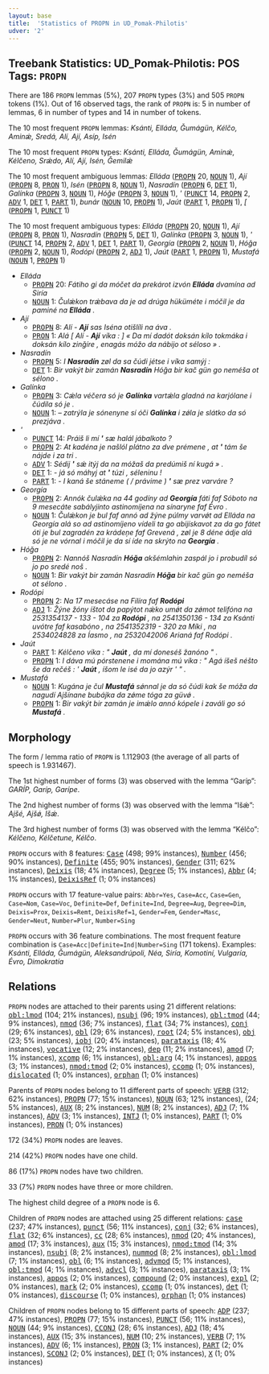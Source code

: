 ```yaml
---
layout: base
title:  'Statistics of PROPN in UD_Pomak-Philotis'
udver: '2'
---
```


## Treebank Statistics: UD_Pomak-Philotis: POS Tags: `PROPN`

There are 186 `PROPN` lemmas (5%), 207 `PROPN` types (3%) and 505 `PROPN` tokens (1%).
Out of 16 observed tags, the rank of `PROPN` is: 5 in number of lemmas, 6 in number of types and 14 in number of tokens.

The 10 most frequent `PROPN` lemmas: <em>Ksánti, Elláda, Ǧumágün, Kélčo, Aminǽ, Sredá, Alí, Ají, Asíp, Isén</em>

The 10 most frequent `PROPN` types:  <em>Ksánti, Elláda, Ǧumágün, Aminǽ, Kélčeno, Srǽdo, Alí, Ají, Isén, Ǧemilǽ</em>

The 10 most frequent ambiguous lemmas: <em>Elláda</em> (<tt><a href="qpm_philotis-pos-PROPN.html">PROPN</a></tt> 20, <tt><a href="qpm_philotis-pos-NOUN.html">NOUN</a></tt> 1), <em>Ají</em> (<tt><a href="qpm_philotis-pos-PROPN.html">PROPN</a></tt> 8, <tt><a href="qpm_philotis-pos-PRON.html">PRON</a></tt> 1), <em>Isén</em> (<tt><a href="qpm_philotis-pos-PROPN.html">PROPN</a></tt> 8, <tt><a href="qpm_philotis-pos-NOUN.html">NOUN</a></tt> 1), <em>Nasradín</em> (<tt><a href="qpm_philotis-pos-PROPN.html">PROPN</a></tt> 6, <tt><a href="qpm_philotis-pos-DET.html">DET</a></tt> 1), <em>Galínka</em> (<tt><a href="qpm_philotis-pos-PROPN.html">PROPN</a></tt> 3, <tt><a href="qpm_philotis-pos-NOUN.html">NOUN</a></tt> 1), <em>Hóǧe</em> (<tt><a href="qpm_philotis-pos-PROPN.html">PROPN</a></tt> 3, <tt><a href="qpm_philotis-pos-NOUN.html">NOUN</a></tt> 1), <em>'</em> (<tt><a href="qpm_philotis-pos-PUNCT.html">PUNCT</a></tt> 14, <tt><a href="qpm_philotis-pos-PROPN.html">PROPN</a></tt> 2, <tt><a href="qpm_philotis-pos-ADV.html">ADV</a></tt> 1, <tt><a href="qpm_philotis-pos-DET.html">DET</a></tt> 1, <tt><a href="qpm_philotis-pos-PART.html">PART</a></tt> 1), <em>bunár</em> (<tt><a href="qpm_philotis-pos-NOUN.html">NOUN</a></tt> 10, <tt><a href="qpm_philotis-pos-PROPN.html">PROPN</a></tt> 1), <em>Jaút</em> (<tt><a href="qpm_philotis-pos-PART.html">PART</a></tt> 1, <tt><a href="qpm_philotis-pos-PROPN.html">PROPN</a></tt> 1), <em>[</em> (<tt><a href="qpm_philotis-pos-PROPN.html">PROPN</a></tt> 1, <tt><a href="qpm_philotis-pos-PUNCT.html">PUNCT</a></tt> 1)

The 10 most frequent ambiguous types:  <em>Elláda</em> (<tt><a href="qpm_philotis-pos-PROPN.html">PROPN</a></tt> 20, <tt><a href="qpm_philotis-pos-NOUN.html">NOUN</a></tt> 1), <em>Ají</em> (<tt><a href="qpm_philotis-pos-PROPN.html">PROPN</a></tt> 8, <tt><a href="qpm_philotis-pos-PRON.html">PRON</a></tt> 1), <em>Nasradín</em> (<tt><a href="qpm_philotis-pos-PROPN.html">PROPN</a></tt> 5, <tt><a href="qpm_philotis-pos-DET.html">DET</a></tt> 1), <em>Galínka</em> (<tt><a href="qpm_philotis-pos-PROPN.html">PROPN</a></tt> 3, <tt><a href="qpm_philotis-pos-NOUN.html">NOUN</a></tt> 1), <em>'</em> (<tt><a href="qpm_philotis-pos-PUNCT.html">PUNCT</a></tt> 14, <tt><a href="qpm_philotis-pos-PROPN.html">PROPN</a></tt> 2, <tt><a href="qpm_philotis-pos-ADV.html">ADV</a></tt> 1, <tt><a href="qpm_philotis-pos-DET.html">DET</a></tt> 1, <tt><a href="qpm_philotis-pos-PART.html">PART</a></tt> 1), <em>Georgía</em> (<tt><a href="qpm_philotis-pos-PROPN.html">PROPN</a></tt> 2, <tt><a href="qpm_philotis-pos-NOUN.html">NOUN</a></tt> 1), <em>Hóǧa</em> (<tt><a href="qpm_philotis-pos-PROPN.html">PROPN</a></tt> 2, <tt><a href="qpm_philotis-pos-NOUN.html">NOUN</a></tt> 1), <em>Rodópi</em> (<tt><a href="qpm_philotis-pos-PROPN.html">PROPN</a></tt> 2, <tt><a href="qpm_philotis-pos-ADJ.html">ADJ</a></tt> 1), <em>Jaút</em> (<tt><a href="qpm_philotis-pos-PART.html">PART</a></tt> 1, <tt><a href="qpm_philotis-pos-PROPN.html">PROPN</a></tt> 1), <em>Mustafá</em> (<tt><a href="qpm_philotis-pos-NOUN.html">NOUN</a></tt> 1, <tt><a href="qpm_philotis-pos-PROPN.html">PROPN</a></tt> 1)


* <em>Elláda</em>
  * <tt><a href="qpm_philotis-pos-PROPN.html">PROPN</a></tt> 20: <em>Fátiho gi da móčet da prekárot izvón <b>Elláda</b> dvamína ad Siría</em>
  * <tt><a href="qpm_philotis-pos-NOUN.html">NOUN</a></tt> 1: <em>Čulǽkon trǽbava da je ad drúga hüküméte i móčil je da paminé na <b>Elláda</b> .</em>
* <em>Ají</em>
  * <tt><a href="qpm_philotis-pos-PROPN.html">PROPN</a></tt> 8: <em>Alí - <b>Ají</b> sas Iséna otišlíli na áva .</em>
  * <tt><a href="qpm_philotis-pos-PRON.html">PRON</a></tt> 1: <em>Alá [ Alí - <b>Ají</b> víka : ] « Da mí dadót doksán kílo tokmáka i doksán kílo zinǧíre , enagás móžo da nábijo ot séloso » .</em>
* <em>Nasradín</em>
  * <tt><a href="qpm_philotis-pos-PROPN.html">PROPN</a></tt> 5: <em>I <b>Nasradín</b> zøl da sa čúdi jétse i víka samýj :</em>
  * <tt><a href="qpm_philotis-pos-DET.html">DET</a></tt> 1: <em>Bir vakýt bir zamán <b>Nasradín</b> Hóǧa bir kač gün go neméša ot sélono .</em>
* <em>Galínka</em>
  * <tt><a href="qpm_philotis-pos-PROPN.html">PROPN</a></tt> 3: <em>Cǽla véčera só je <b>Galínka</b> vartǽla gladná na karjólane i čúdila só je .</em>
  * <tt><a href="qpm_philotis-pos-NOUN.html">NOUN</a></tt> 1: <em>– zatrýla je sónenyne sí óči <b>Galínka</b> i zǿla je slátko da só prezjáva .</em>
* <em>'</em>
  * <tt><a href="qpm_philotis-pos-PUNCT.html">PUNCT</a></tt> 14: <em>Práiš li mí <b>'</b> sæ halál jábalkoto ?</em>
  * <tt><a href="qpm_philotis-pos-PROPN.html">PROPN</a></tt> 2: <em>At kadéna je našlól plátno za dve prémene , at <b>'</b> tám še nájde i za tri .</em>
  * <tt><a href="qpm_philotis-pos-ADV.html">ADV</a></tt> 1: <em>Sédij <b>'</b> sǽ itýj da na móžaš da predúmiš ní kugá » .</em>
  * <tt><a href="qpm_philotis-pos-DET.html">DET</a></tt> 1: <em>- já só máhyj at <b>'</b> túzi , séleninu !</em>
  * <tt><a href="qpm_philotis-pos-PART.html">PART</a></tt> 1: <em>- I kaná še stáneme ( / právime ) <b>'</b> sæ prez varváre ?</em>
* <em>Georgía</em>
  * <tt><a href="qpm_philotis-pos-PROPN.html">PROPN</a></tt> 2: <em>Annók čulǽka na 44 godíny ad <b>Georgía</b> fáti faf Sóboto na 9 mesecáte sabályjinto astinomíjena na sínaryne faf Évro .</em>
  * <tt><a href="qpm_philotis-pos-NOUN.html">NOUN</a></tt> 1: <em>Čulǽkon je bul faf annó ad žýne púlmy varvǿt ad Elláda na Georgía alá so ad astinomíjeno vídeli ta go abijískavot za da go fátet óti je bul zagradén za krádeņe faf Grevená , zøl je 8 déne ádje alá só je ne vórnal i móčil je da sí íde na skrýto na <b>Georgía</b> .</em>
* <em>Hóǧa</em>
  * <tt><a href="qpm_philotis-pos-PROPN.html">PROPN</a></tt> 2: <em>Nannóš Nasradín <b>Hóǧa</b> akšémlahin zaspál jo i probudíl só jo po sredé noš .</em>
  * <tt><a href="qpm_philotis-pos-NOUN.html">NOUN</a></tt> 1: <em>Bir vakýt bir zamán Nasradín <b>Hóǧa</b> bir kač gün go neméša ot sélono .</em>
* <em>Rodópi</em>
  * <tt><a href="qpm_philotis-pos-PROPN.html">PROPN</a></tt> 2: <em>Na 17 mesecáse na Filíra faf <b>Rodópi</b></em>
  * <tt><a href="qpm_philotis-pos-ADJ.html">ADJ</a></tt> 1: <em>Žýne žóny íštot da papýtot nǽko umǿt da zǿmot telifóna na 2531354137 - 133 - 104 za <b>Rodópi</b> , na 2541350136 - 134 za Ksánti uvótre faf kasabóno , na 2541352319 - 320 za Míki , na 2534024828 za Íasmo , na 2532042006 Arianá faf Rodópi .</em>
* <em>Jaút</em>
  * <tt><a href="qpm_philotis-pos-PART.html">PART</a></tt> 1: <em>Kélčeno víka : " <b>Jaút</b> , da mí doneséš žanóno " .</em>
  * <tt><a href="qpm_philotis-pos-PROPN.html">PROPN</a></tt> 1: <em>I dáva mú pórstenene i momána mú víka : " Agá íšeš néšto še da rečéš : ' <b>Jaút</b> , íšom le isé da jo azýr ' " .</em>
* <em>Mustafá</em>
  * <tt><a href="qpm_philotis-pos-NOUN.html">NOUN</a></tt> 1: <em>Kugána je čul <b>Mustafá</b> sǿnnal je da só čúdi kak še móža da nagudí Ajšínane bubájka da zǿme tóga za güvǿ .</em>
  * <tt><a href="qpm_philotis-pos-PROPN.html">PROPN</a></tt> 1: <em>Bir vakýt bir zamán je imǽlo annó kópele i zaváli go só <b>Mustafá</b> .</em>

## Morphology

The form / lemma ratio of `PROPN` is 1.112903 (the average of all parts of speech is 1.931467).

The 1st highest number of forms (3) was observed with the lemma “Garíp”: <em>GARÍP, Garíp, Garípe</em>.

The 2nd highest number of forms (3) was observed with the lemma “Išǽ”: <em>Ajšé, Ajšǿ, Išǽ</em>.

The 3rd highest number of forms (3) was observed with the lemma “Kélčo”: <em>Kélčeno, Kélčetune, Kélčo</em>.

`PROPN` occurs with 8 features: <tt><a href="qpm_philotis-feat-Case.html">Case</a></tt> (498; 99% instances), <tt><a href="qpm_philotis-feat-Number.html">Number</a></tt> (456; 90% instances), <tt><a href="qpm_philotis-feat-Definite.html">Definite</a></tt> (455; 90% instances), <tt><a href="qpm_philotis-feat-Gender.html">Gender</a></tt> (311; 62% instances), <tt><a href="qpm_philotis-feat-Deixis.html">Deixis</a></tt> (18; 4% instances), <tt><a href="qpm_philotis-feat-Degree.html">Degree</a></tt> (5; 1% instances), <tt><a href="qpm_philotis-feat-Abbr.html">Abbr</a></tt> (4; 1% instances), <tt><a href="qpm_philotis-feat-DeixisRef.html">DeixisRef</a></tt> (1; 0% instances)

`PROPN` occurs with 17 feature-value pairs: `Abbr=Yes`, `Case=Acc`, `Case=Gen`, `Case=Nom`, `Case=Voc`, `Definite=Def`, `Definite=Ind`, `Degree=Aug`, `Degree=Dim`, `Deixis=Prox`, `Deixis=Remt`, `DeixisRef=1`, `Gender=Fem`, `Gender=Masc`, `Gender=Neut`, `Number=Plur`, `Number=Sing`

`PROPN` occurs with 36 feature combinations.
The most frequent feature combination is `Case=Acc|Definite=Ind|Number=Sing` (171 tokens).
Examples: <em>Ksánti, Elláda, Ǧumágün, Aleksandrúpoli, Néa, Siría, Komotiní, Vulgaría, Évro, Dimokratía</em>


## Relations

`PROPN` nodes are attached to their parents using 21 different relations: <tt><a href="qpm_philotis-dep-obl-lmod.html">obl:lmod</a></tt> (104; 21% instances), <tt><a href="qpm_philotis-dep-nsubj.html">nsubj</a></tt> (96; 19% instances), <tt><a href="qpm_philotis-dep-obl-tmod.html">obl:tmod</a></tt> (44; 9% instances), <tt><a href="qpm_philotis-dep-nmod.html">nmod</a></tt> (36; 7% instances), <tt><a href="qpm_philotis-dep-flat.html">flat</a></tt> (34; 7% instances), <tt><a href="qpm_philotis-dep-conj.html">conj</a></tt> (29; 6% instances), <tt><a href="qpm_philotis-dep-obl.html">obl</a></tt> (29; 6% instances), <tt><a href="qpm_philotis-dep-root.html">root</a></tt> (24; 5% instances), <tt><a href="qpm_philotis-dep-obj.html">obj</a></tt> (23; 5% instances), <tt><a href="qpm_philotis-dep-iobj.html">iobj</a></tt> (20; 4% instances), <tt><a href="qpm_philotis-dep-parataxis.html">parataxis</a></tt> (18; 4% instances), <tt><a href="qpm_philotis-dep-vocative.html">vocative</a></tt> (12; 2% instances), <tt><a href="qpm_philotis-dep-dep.html">dep</a></tt> (11; 2% instances), <tt><a href="qpm_philotis-dep-amod.html">amod</a></tt> (7; 1% instances), <tt><a href="qpm_philotis-dep-xcomp.html">xcomp</a></tt> (6; 1% instances), <tt><a href="qpm_philotis-dep-obl-arg.html">obl:arg</a></tt> (4; 1% instances), <tt><a href="qpm_philotis-dep-appos.html">appos</a></tt> (3; 1% instances), <tt><a href="qpm_philotis-dep-nmod-tmod.html">nmod:tmod</a></tt> (2; 0% instances), <tt><a href="qpm_philotis-dep-ccomp.html">ccomp</a></tt> (1; 0% instances), <tt><a href="qpm_philotis-dep-dislocated.html">dislocated</a></tt> (1; 0% instances), <tt><a href="qpm_philotis-dep-orphan.html">orphan</a></tt> (1; 0% instances)

Parents of `PROPN` nodes belong to 11 different parts of speech: <tt><a href="qpm_philotis-pos-VERB.html">VERB</a></tt> (312; 62% instances), <tt><a href="qpm_philotis-pos-PROPN.html">PROPN</a></tt> (77; 15% instances), <tt><a href="qpm_philotis-pos-NOUN.html">NOUN</a></tt> (63; 12% instances),  (24; 5% instances), <tt><a href="qpm_philotis-pos-AUX.html">AUX</a></tt> (8; 2% instances), <tt><a href="qpm_philotis-pos-NUM.html">NUM</a></tt> (8; 2% instances), <tt><a href="qpm_philotis-pos-ADJ.html">ADJ</a></tt> (7; 1% instances), <tt><a href="qpm_philotis-pos-ADV.html">ADV</a></tt> (3; 1% instances), <tt><a href="qpm_philotis-pos-INTJ.html">INTJ</a></tt> (1; 0% instances), <tt><a href="qpm_philotis-pos-PART.html">PART</a></tt> (1; 0% instances), <tt><a href="qpm_philotis-pos-PRON.html">PRON</a></tt> (1; 0% instances)

172 (34%) `PROPN` nodes are leaves.

214 (42%) `PROPN` nodes have one child.

86 (17%) `PROPN` nodes have two children.

33 (7%) `PROPN` nodes have three or more children.

The highest child degree of a `PROPN` node is 6.

Children of `PROPN` nodes are attached using 25 different relations: <tt><a href="qpm_philotis-dep-case.html">case</a></tt> (237; 47% instances), <tt><a href="qpm_philotis-dep-punct.html">punct</a></tt> (56; 11% instances), <tt><a href="qpm_philotis-dep-conj.html">conj</a></tt> (32; 6% instances), <tt><a href="qpm_philotis-dep-flat.html">flat</a></tt> (32; 6% instances), <tt><a href="qpm_philotis-dep-cc.html">cc</a></tt> (28; 6% instances), <tt><a href="qpm_philotis-dep-nmod.html">nmod</a></tt> (20; 4% instances), <tt><a href="qpm_philotis-dep-amod.html">amod</a></tt> (17; 3% instances), <tt><a href="qpm_philotis-dep-aux.html">aux</a></tt> (15; 3% instances), <tt><a href="qpm_philotis-dep-nmod-tmod.html">nmod:tmod</a></tt> (14; 3% instances), <tt><a href="qpm_philotis-dep-nsubj.html">nsubj</a></tt> (8; 2% instances), <tt><a href="qpm_philotis-dep-nummod.html">nummod</a></tt> (8; 2% instances), <tt><a href="qpm_philotis-dep-obl-lmod.html">obl:lmod</a></tt> (7; 1% instances), <tt><a href="qpm_philotis-dep-obl.html">obl</a></tt> (6; 1% instances), <tt><a href="qpm_philotis-dep-advmod.html">advmod</a></tt> (5; 1% instances), <tt><a href="qpm_philotis-dep-obl-tmod.html">obl:tmod</a></tt> (4; 1% instances), <tt><a href="qpm_philotis-dep-advcl.html">advcl</a></tt> (3; 1% instances), <tt><a href="qpm_philotis-dep-parataxis.html">parataxis</a></tt> (3; 1% instances), <tt><a href="qpm_philotis-dep-appos.html">appos</a></tt> (2; 0% instances), <tt><a href="qpm_philotis-dep-compound.html">compound</a></tt> (2; 0% instances), <tt><a href="qpm_philotis-dep-expl.html">expl</a></tt> (2; 0% instances), <tt><a href="qpm_philotis-dep-mark.html">mark</a></tt> (2; 0% instances), <tt><a href="qpm_philotis-dep-ccomp.html">ccomp</a></tt> (1; 0% instances), <tt><a href="qpm_philotis-dep-det.html">det</a></tt> (1; 0% instances), <tt><a href="qpm_philotis-dep-discourse.html">discourse</a></tt> (1; 0% instances), <tt><a href="qpm_philotis-dep-orphan.html">orphan</a></tt> (1; 0% instances)

Children of `PROPN` nodes belong to 15 different parts of speech: <tt><a href="qpm_philotis-pos-ADP.html">ADP</a></tt> (237; 47% instances), <tt><a href="qpm_philotis-pos-PROPN.html">PROPN</a></tt> (77; 15% instances), <tt><a href="qpm_philotis-pos-PUNCT.html">PUNCT</a></tt> (56; 11% instances), <tt><a href="qpm_philotis-pos-NOUN.html">NOUN</a></tt> (44; 9% instances), <tt><a href="qpm_philotis-pos-CCONJ.html">CCONJ</a></tt> (28; 6% instances), <tt><a href="qpm_philotis-pos-ADJ.html">ADJ</a></tt> (18; 4% instances), <tt><a href="qpm_philotis-pos-AUX.html">AUX</a></tt> (15; 3% instances), <tt><a href="qpm_philotis-pos-NUM.html">NUM</a></tt> (10; 2% instances), <tt><a href="qpm_philotis-pos-VERB.html">VERB</a></tt> (7; 1% instances), <tt><a href="qpm_philotis-pos-ADV.html">ADV</a></tt> (6; 1% instances), <tt><a href="qpm_philotis-pos-PRON.html">PRON</a></tt> (3; 1% instances), <tt><a href="qpm_philotis-pos-PART.html">PART</a></tt> (2; 0% instances), <tt><a href="qpm_philotis-pos-SCONJ.html">SCONJ</a></tt> (2; 0% instances), <tt><a href="qpm_philotis-pos-DET.html">DET</a></tt> (1; 0% instances), <tt><a href="qpm_philotis-pos-X.html">X</a></tt> (1; 0% instances)

